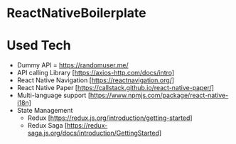 # ReactNativeBoilerplate

# Used Tech

* Dummy API = https://randomuser.me/
* API calling Library [https://axios-http.com/docs/intro]
* React Native Navigation [https://reactnavigation.org/]
* React Native Paper [https://callstack.github.io/react-native-paper/]
* Multi-language support [https://www.npmjs.com/package/react-native-i18n]
* State Management
  * Redux [https://redux.js.org/introduction/getting-started]
  * Redux Saga [https://redux-saga.js.org/docs/introduction/GettingStarted]
